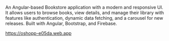An Angular-based Bookstore application with a modern and responsive UI. It allows users to browse books, view details, and manage their library with features like authentication, dynamic data fetching, and a carousel for new releases. Built with Angular, Bootstrap, and Firebase.

https://oshopp-e05da.web.app
